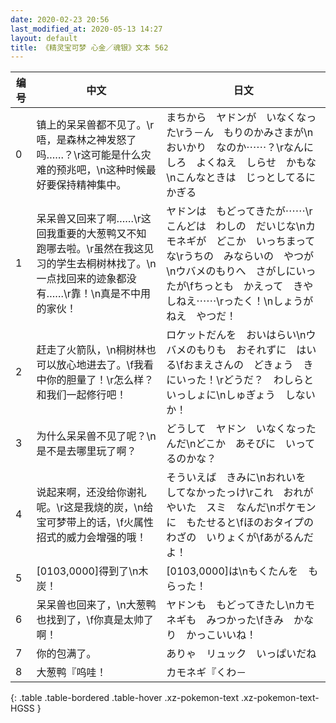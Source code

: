 ```yaml
---
date: 2020-02-23 20:56
last_modified_at: 2020-05-13 14:27
layout: default
title: 《精灵宝可梦 心金／魂银》文本 562
---
```

| 编号 | 中文 | 日文 |
| ---- | ---- | ---- |
| 0 | 镇上的呆呆兽都不见了。\r唔，是森林之神发怒了吗……？\r这可能是什么灾难的预兆吧，\n这种时候最好要保持精神集中。 | まちから　ヤドンが　いなくなった\rう－ん　もりのかみさまが\nおいかり　なのか⋯⋯？\rなんにしろ　よくねえ　しらせ　かもな\nこんなときは　じっとしてるに　かぎる |
| 1 | 呆呆兽又回来了啊……\r这回我重要的大葱鸭又不知跑哪去啦。\r虽然在我这见习的学生去桐树林找了。\n一点找回来的迹象都没有……\r靠！\n真是不中用的家伙！ | ヤドンは　もどってきたが⋯⋯\rこんどは　わしの　だいじな\nカモネギが　どこか　いっちまってな\rうちの　みならいの　やつが\nウバメのもりへ　さがしにいったが\fちっとも　かえって　きやしねえ⋯⋯\rったく！\nしょうがねえ　やつだ！ |
| 2 | 赶走了火箭队，\n桐树林也可以放心地进去了。\f我看中你的胆量了！\r怎么样？和我们一起修行吧！ | ロケットだんを　おいはらい\nウバメのもりも　おそれずに　はいる\fおまえさんの　どきょう　きにいった！\rどうだ？　わしらと　いっしょに\nしゅぎょう　しないか！ |
| 3 | 为什么呆呆兽不见了呢？\n是不是去哪里玩了啊？ | どうして　ヤドン　いなくなったんだ\nどこか　あそびに　いってるのかな？ |
| 4 | 说起来啊，还没给你谢礼呢。\r这是我烧的炭，\n给宝可梦带上的话，\f火属性招式的威力会增强的哦！ | そういえば　きみに\nおれいを　してなかったっけ\rこれ　おれが　やいた　スミ　なんだ\nポケモンに　もたせると\fほのおタイプの　わざの　いりょくが\fあがるんだよ！ |
| 5 | [0103,0000]得到了\n木炭！ | [0103,0000]は\nもくたんを　もらった！ |
| 6 | 呆呆兽也回来了，\n大葱鸭也找到了，\f你真是太帅了啊！ | ヤドンも　もどってきたし\nカモネギも　みつかった\fきみ　かなり　かっこいいね！ |
| 7 | 你的包满了。 | ありゃ　リュック　いっぱいだね |
| 8 | 大葱鸭『呜哇！ | カモネギ『くわ－ |
{: .table .table-bordered .table-hover .xz-pokemon-text .xz-pokemon-text-HGSS }